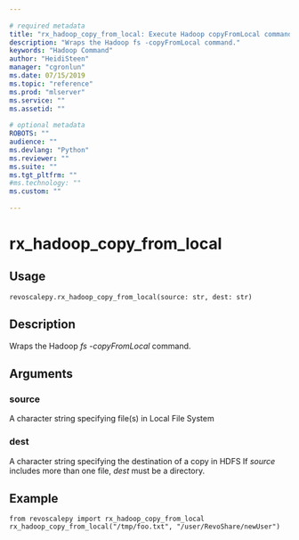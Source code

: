 ```yaml
--- 
 
# required metadata 
title: "rx_hadoop_copy_from_local: Execute Hadoop copyFromLocal commands (revoscalepy)" 
description: "Wraps the Hadoop fs -copyFromLocal command." 
keywords: "Hadoop Command" 
author: "HeidiSteen" 
manager: "cgronlun" 
ms.date: 07/15/2019
ms.topic: "reference" 
ms.prod: "mlserver" 
ms.service: "" 
ms.assetid: "" 
 
# optional metadata 
ROBOTS: "" 
audience: "" 
ms.devlang: "Python" 
ms.reviewer: "" 
ms.suite: "" 
ms.tgt_pltfrm: "" 
#ms.technology: "" 
ms.custom: "" 
 
---
```


# rx_hadoop_copy_from_local


 


## Usage



```
revoscalepy.rx_hadoop_copy_from_local(source: str, dest: str)
```





## Description

Wraps the Hadoop *fs -copyFromLocal* command.


## Arguments


### source

A character string specifying file(s) in Local File System


### dest

A character string specifying the destination of a copy in HDFS
If *source* includes more than one file, *dest* must be a directory.


## Example



```
from revoscalepy import rx_hadoop_copy_from_local
rx_hadoop_copy_from_local("/tmp/foo.txt", "/user/RevoShare/newUser")
```

